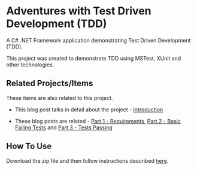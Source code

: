 # Adventures with Test Driven Development (TDD)
A C# .NET Framework application demonstrating Test Driven Development (TDD).

This project was created to demonstrate TDD using MSTest, XUnit and other technologies.

## Related Projects/Items

These items are also related to this project. 

* This blog post talks in detail about the project - 
<a href="https://erichelin.wordpress.com/2016/05/09/adventures-with-test-driven-development-tdd/">Introduction</a>

* These blog posts are related - 
<a href="https://erichelin.wordpress.com/2016/05/11/adventures-with-tdd-more-complicated-part-1-the-requirements/">Part 1 - Requirements</a>, <a href="https://erichelin.wordpress.com/2016/05/11/adventures-with-tdd-more-complicated-part-2-basic-failing-tests-with-system-scaffolding/">Part 2 - Basic Failing Tests</a> and <a href="https://erichelin.wordpress.com/2016/05/12/adventures-with-tdd-more-complicated-part-3-basic-implementation-with-original-tests-passing/">Part 3 - Tests Passing</a>

## How To Use

Download the zip file and then follow instructions described <a href="https://erichelin.wordpress.com/2016/05/09/adventures-with-test-driven-development-tdd/">here</a>.


